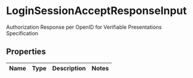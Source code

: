 # LoginSessionAcceptResponseInput

Authorization Response per OpenID for Verifiable Presentations Specification

## Properties

| Name | Type | Description | Notes |
| ---- | ---- | ----------- | ----- |
